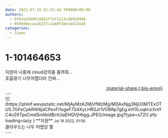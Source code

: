 ```yaml
---
date: 2022-07-19 01:55:44.704000+09:00
authors:
  - 6f67ed200934961f7ef1213c08958986
  - 6599dbbcaa26237c2ab0f3becb421b45
categories:
  - Jiwon
---
```


# 1-101464653

<div class="post-container" markdown="1">
<div class="content-container md-sidebar__scrollwrap" markdown="1">

지원아 나중에 cloud강의좀 올려줘...<br>호흡끊기 너무어렵더라 진짜...

</div>
</div>

<div style="text-align: right;" markdown="1">
<a href="https://weverse.io/fromis9/fanpost/1-101464653" style="text-align: right;">:material-share:{.big-emoji}</a>
</div>
---

<div class="comments-container md-sidebar__scrollwrap" markdown="1">
<div class="comment" markdown="1">
<div class='id-container' markdown="1">
![](https://phinf.wevpstatic.net/MjAyMzA2MjVfMzMg/MDAxNjg3NjU0MTExOTU5.7GFeCpkRW4jdCPevFi1sgeF7S4XyLHRSJr1VOBRp7gEg.mY0LxqknzXmYC4oZ6TpxCmdSnAbldBctUiaEHQVjHkgg.JPEG/image.jpg?type=s72){ pfp loading=lazy }
**<span class="artist">지원</span>** <small>Jul 19 2022, 01:56</small><br>
</div>
<div class='comment-body' markdown="1">
클라우드는 나두 어렵당 헿
</div>
</div>
</div>
---
